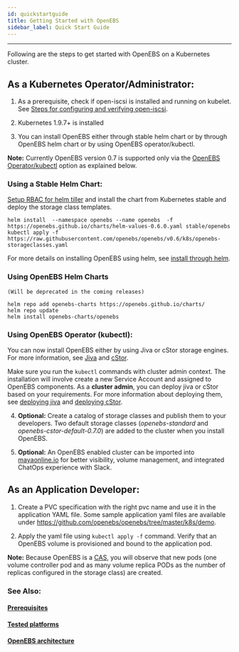 ```yaml
---
id: quickstartguide
title: Getting Started with OpenEBS
sidebar_label: Quick Start Guide
---
```


------

Following are the steps to get started with OpenEBS on a Kubernetes cluster.

## As a Kubernetes Operator/Administrator:

1. As a prerequisite, check if open-iscsi is installed and running on kubelet. See [Steps for configuring and verifying open-iscsi](/docs/next/prerequisites.html#steps-for-configuring-and-verifying-open-iscsi).

2. Kubernetes 1.9.7+ is installed

3. You can install OpenEBS either through stable helm chart or by through OpenEBS helm chart or by using OpenEBS operator/kubectl.  

**Note:** Currently OpenEBS version 0.7 is supported only via the [OpenEBS Operator/kubectl](docs/next/quickstartguide.html#using-openebs-operator-kubectl) option as explained below.

   ### Using a Stable Helm Chart:

   [Setup RBAC for helm tiller](/docs/next/installation.html#helm) and install the chart from Kubernetes stable and deploy the storage class templates.

   ```
   helm install  --namespace openebs --name openebs  -f https://openebs.github.io/charts/helm-values-0.6.0.yaml stable/openebs
   kubectl apply -f https://raw.githubusercontent.com/openebs/openebs/v0.6/k8s/openebs-storageclasses.yaml
   ```

   For more details on installing OpenEBS using helm, see [install through helm](/docs/next/installation.html#helm).

   ### Using OpenEBS Helm Charts 

   `(Will be deprecated in the coming releases)`

   ```
   helm repo add openebs-charts https://openebs.github.io/charts/
   helm repo update
   helm install openebs-charts/openebs
   ```

   ### Using OpenEBS Operator (kubectl):

   You can now install OpenEBS either by using Jiva or cStor storage engines. For more information, see [Jiva](/docs/next/storageengine.html#jiva) and [cStor](/docs/next/storageengine.html#cstor).

   Make sure you run the `kubectl` commands with cluster admin context. The installation will involve create a new Service Account and assigned to OpenEBS components. As a **cluster admin**, you can deploy jiva or cStor based on your requirements. For more information about deploying them, see [deploying jiva](/docs/next/deployjiva.html) and [deploying cStor](/docs/next/deploycstor.html).

4. **Optional:** Create a catalog of storage classes and publish them to your developers. Two default storage classes (*openebs-standard* and *openebs-cstor-default-0.7.0*) are added to the cluster when you install OpenEBS.

5. **Optional:** An OpenEBS enabled cluster can be imported into [mayaonline.io](/docs/next/mayaonline.html) for better visibility, volume management, and integrated ChatOps experience with Slack.

## As an Application Developer:

1. Create a PVC specification with the right pvc name and use it in the application YAML file. Some sample application yaml files are available under https://github.com/openebs/openebs/tree/master/k8s/demo. 

2. Apply the yaml file using `kubectl apply -f` command. Verify that an OpenEBS volume is provisioned and bound to the application pod.

**Note:** Because OpenEBS is a [CAS](/docs/next/conceptscas.html), you will observe that new pods (one volume controller pod and as many volume replica PODs as the number of replicas configured in the storage class) are created.


### See Also:

#### [Prerequisites](/docs/next/prerequisites.html)
#### [Tested platforms](/docs/next/supportedplatforms.html)
#### [OpenEBS architecture](/docs/next/architecture.html)



<!-- Hotjar Tracking Code for https://docs.openebs.io -->
<script>
   (function(h,o,t,j,a,r){
       h.hj=h.hj||function(){(h.hj.q=h.hj.q||[]).push(arguments)};
       h._hjSettings={hjid:785693,hjsv:6};
       a=o.getElementsByTagName('head')[0];
       r=o.createElement('script');r.async=1;
       r.src=t+h._hjSettings.hjid+j+h._hjSettings.hjsv;
       a.appendChild(r);
   })(window,document,'https://static.hotjar.com/c/hotjar-','.js?sv=');
</script>
